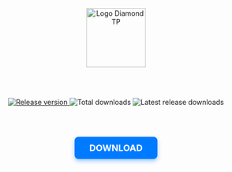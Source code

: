 <div align="center">

  <!-- Sua imagem -->
  <img src="https://raw.githubusercontent.com/Chessdash543/Diamond-TP/main/logo.png" alt="Logo Diamond TP" width="120" />

  <br><br>

  <!-- Badges -->
  <a href="https://github.com/Chessdash543/Diamond-TP/releases/latest">
    <img src="https://img.shields.io/github/v/release/Chessdash543/Diamond-TP?style=for-the-badge&color=blue" alt="Release version">
  </a>

  <img src="https://img.shields.io/github/downloads/Chessdash543/Diamond-TP/total?style=for-the-badge&color=brightgreen" alt="Total downloads">

  <img src="https://img.shields.io/github/downloads/Chessdash543/Diamond-TP/latest/total?style=for-the-badge&color=orange" alt="Latest release downloads">

  <br><br>

  <!-- Botão de download -->
  <a href="https://github.com/Chessdash543/Diamond-TP/releases/latest" 
     style="
       display: inline-block;
       background-color: #007bff;
       color: white;
       padding: 12px 30px;
       font-weight: bold;
       font-size: 18px;
       border-radius: 8px;
       text-decoration: none;
       box-shadow: 0 4px 8px rgba(0, 123, 255, 0.4);
       transition: background-color 0.3s ease;
     "
     onmouseover="this.style.backgroundColor='#0056b3'"
     onmouseout="this.style.backgroundColor='#007bff'">
    DOWNLOAD
  </a>

</div>
